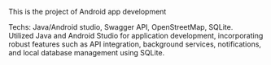 This is the project of Android app development

Techs: Java/Android studio, Swagger API, OpenStreetMap, SQLite.  
Utilized Java and Android Studio for application development, incorporating robust features such as API integration, background services, notifications, and local database management using SQLite.
